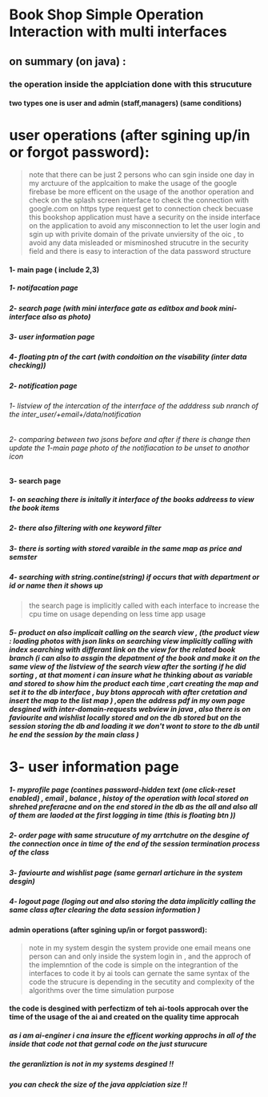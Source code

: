 
# Book Shop Simple Operation Interaction with multi interfaces 

## on summary (on java) : 
### the operation inside the applciation done with this strucuture 
#### two types one is user and admin (staff,managers) (same conditions)
# user operations (after sgining up/in or forgot password):

> note that there can be just 2 persons who can sgin inside one day in my arctuure of the applcaition to make the usage of the google firebase be more efficent on the usage of the anothor operation and check on the splash screen interface to check the connection with google.com on https type request get to connection check becuase this bookshop application must have a security on the inside interface on the application to avoid any misconnection to let the user login and sgin up with privite domain of the private unviersity of the oic , to avoid any data misleaded or misminoshed strucutre in the security field and there is easy to interaction of the data password structure 

#### 1- main page ( include 2,3)
##### 1- notifacation page 
##### 2- search page (with mini interface gate as editbox and book mini-interface also as photo)
##### 3- user information page
##### 4- floating ptn of the cart (with condoition on the visability (inter data checking))

##### 2- notification page 
###### 1- listview of the intercation of the interrface of the adddress sub nranch of the inter_user/+email+/data/notification
###### 2- comparing between two jsons before and after if there is change then update the 1-main page photo of the notifiacation to be unset to anothor icon

#### 3- search page 
##### 1- on seaching there is initally it interface of the books addreess to view the book items 
##### 2- there also filtering with one keyword filter
##### 3- there is sorting with stored varaible in the same map as price and semster 
##### 4- searching with string.contine(string) if occurs that with department or id or name then it shows up 
> the search page is implicitly called with each interface to increase the cpu time on usage depending on less time app usage
##### 5- product on also implicait calling on the search view  , (the product view : loading photos with json links on searching view implicitly calling with index searching with differant link on the view  for the related book branch (i can also to assgin the depatment of the book and make it on the same view of the listview of the search view after the sorting if he did sorting , at that moment i can insure what he thinking about as variable and stored to show him the product each time ,cart creating the map and set it to the db interface , buy btons approcah with after cretation and insert the map to the list map ) ,open the address pdf in my own page desgined with inter-domain-requests webview in java , also there is on faviourite and wishlist locally stored and on the db stored but on the session storing the db and loading it we don't wont to store to the db until he end the session by the main class )


# 3- user information page
##### 1- myprofile page (contines password-hidden text (one click-reset enabled) , email , balance , histoy of the operation with local stored on shrehed preferacne and on the end stored in the db as the all and also all of them are laoded at the first logging in time (this is floating btn ))
##### 2- order page with same strucuture of my arrtchutre on the desgine of the connection once in time of the end of the session termination process of the class
##### 3- faviourte and wishlist page (same gernarl artichure in the system desgin)
##### 4- logout page (loging out and also storing the data implicitly calling the same class after clearing the data session information )

#### admin operations (after sgining up/in or forgot password):

> note in my system desgin the system provide one email means one person can and only inside the system login in , and the approch of the implemntion of the code is simple on the integrantion of the interfaces to code it
> by ai tools can gernate the same syntax of the code the strucure is depending in the secutity and complexity of the algorithms over the time simulation purpose


#### the code is desgined with perfectizm of teh ai-tools approcah over the time of the usage of the ai and created on the quality time approcah 
##### as i am ai-enginer i cna insure the efficent working approchs in all of the inside that code not that gernal code on the just sturucure 
##### the geranliztion is not in my systems desgined !!
##### you can check the size of the java applciation size !!







